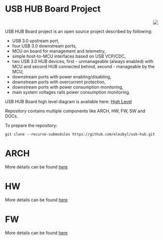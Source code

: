 # USB HUB Board Project

<p align="right">
  <img src="https://www.oshwa.org/wp-content/uploads/2014/03/oshw-logo-100-px.png" />
</p>

USB HUB Board project is an open source project described by following:
* USB 3.0 upstream port,
* four USB 3.0 downstream ports,
* MCU on board for management and telemetry,
* simple host-to-MCU interfaces based on USB VCP/CDC,
* two USB 3.0 HUB devices, first - unmanageable (always enabled) with MCU and second HUB connected behind, second - manageable by the MCU,
* downstream ports with power enabling/disabling,
* downstream ports with overcurrent protection,
* downstream ports with power consumption monitoring,
* main system voltages rails power consumption monitoring.

USB HUB Board high level diagram is available here:
[High Level](arch/high_level.md)

Repository contains multiple components like ARCH, HW, FW, SW and DOCs.

To prepare the repository:
```
git clone --recurse-submodules https://github.com/elezbyl/usb-hub.git
```
# ARCH
More details can be found [here](arch/README.md)

# HW
More details can be found [here](hw/README.md)

# FW
More details can be found [here](fw/README.md)
